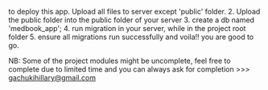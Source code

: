 to deploy this app. Upload all files to server except 'public' folder. 
2. Upload the public folder into the public folder of your server 
3. create a db named 'medbook_app';
4. run migration in your server, while in the project  root folder
5. ensure all migrations run successfully and voila!! you are good to go.


NB: Some of the project modules might be uncomplete, feel free to complete due to limited time and you can always ask for completion >>> gachukihillary@gmail.com
